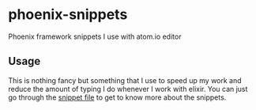 # phoenix-snippets
Phoenix framework snippets I use with atom.io editor

## Usage

This is nothing fancy but something that I use to speed up my work and reduce the amount of typing I do whenever I work with elixir. You can just go through the [snippet file](snippets/phoenix-elixir-snippets.cson) to get to know more about the snippets.
